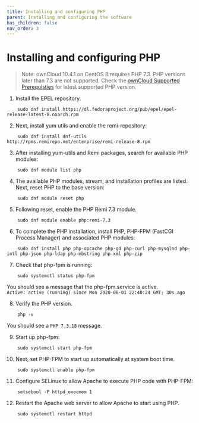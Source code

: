 ```yaml
---
title: Installing and configuring PHP
parent: Installing and configuring the software
has_children: false
nav_order: 3
---
```


# Installing and configuring PHP

> Note: ownCloud 10.4.1 on CentOS 8 requires PHP 7.3. PHP versions later than 7.3 are not supported. Check the [ownCloud Supported Prerequisties](https://doc.ownCloud.com/server/10.2/admin_manual/installation/system_requirements.html) for latest supported PHP version. 

1. Install the EPEL repository.
```shell
	sudo dnf install https://dl.fedoraproject.org/pub/epel/epel-release-latest-8.noarch.rpm
```

2. Next, install yum utils and enable the remi-repository:
```shell
	sudo dnf install dnf-utils http://rpms.remirepo.net/enterprise/remi-release-8.rpm
```

3. After installing yum-utils and Remi packages, search for available PHP modules:
```shell
	sudo dnf module list php
```

4. The available PHP modules, stream, and installation profiles are listed. Next, reset PHP to the base version:
```shell
	sudo dnf module reset php
```

5. Following reset, enable the PHP Remi 7.3 module. 
```shell	
	sudo dnf module enable php:remi-7.3
```

6. To complete the PHP installation, install PHP, PHP-FPM (FastCGI Process Manager) and associated PHP modules: 
```shell
	sudo dnf install php php-opcache php-gd php-curl php-mysqlnd php-intl php-json php-ldap php-mbstring php-xml php-zip
```

7. Check that php-fpm is running:
```shell
	sudo systemctl status php-fpm
```
You should see a message that the php-fpm.service is active.  
`Active: active (running) since Mon 2020-06-01 22:40:24 GMT; 30s ago`

8. Verify the PHP version.
```shell
	php -v 
```

You should see a `PHP 7.3.18` message. 

9. Start up php-fpm:
```shell
	sudo systemctl start php-fpm
```

10. Next, set PHP-FPM to start up automatically at system boot time.
```shell
	sudo systemctl enable php-fpm
```

11. Configure SELinux to allow Apache to execute PHP code with PHP-FPM:
```shell	
	setsebool -P httpd_execmem 1
```

12. Restart the Apache web server to allow Apache to start using PHP.
```shell	
	sudo systemctl restart httpd
```